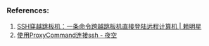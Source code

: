 

### References:
1. [SSH穿越跳板机：一条命令跨越跳板机直接登陆远程计算机 | 赖明星](http://mingxinglai.com/cn/2015/07/ssh-proxycommand/)
2. [使用ProxyCommand连接ssh - 夜空](https://blog.slogra.com/post-573.html)
